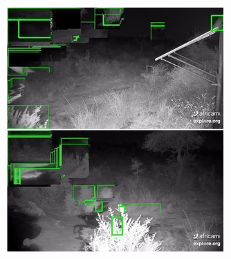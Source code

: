 ![20200801-232238-235243](in/20200801/20200801-232238-235243_0_.jpg)
![20200801-235248-000003](in/20200801/20200801-235248-000003_0_.jpg)

